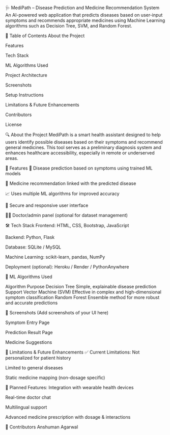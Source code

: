 🩺 MediPath – Disease Prediction and Medicine Recommendation System
An AI-powered web application that predicts diseases based on user-input symptoms and recommends appropriate medicines using Machine Learning algorithms such as Decision Tree, SVM, and Random Forest.

📌 Table of Contents
About the Project

Features

Tech Stack

ML Algorithms Used

Project Architecture

Screenshots

Setup Instructions

Limitations & Future Enhancements

Contributors

License

🔍 About the Project
MediPath is a smart health assistant designed to help users identify possible diseases based on their symptoms and recommend general medicines. This tool serves as a preliminary diagnosis system and enhances healthcare accessibility, especially in remote or underserved areas.

🚀 Features
🔎 Disease prediction based on symptoms using trained ML models

💊 Medicine recommendation linked with the predicted disease

📈 Uses multiple ML algorithms for improved accuracy

🔐 Secure and responsive user interface

👨‍⚕️ Doctor/admin panel (optional for dataset management)

🛠 Tech Stack
Frontend: HTML, CSS, Bootstrap, JavaScript

Backend: Python, Flask

Database: SQLite / MySQL

Machine Learning: scikit-learn, pandas, NumPy

Deployment (optional): Heroku / Render / PythonAnywhere

🤖 ML Algorithms Used

Algorithm	Purpose
Decision Tree	Simple, explainable disease prediction
Support Vector Machine (SVM)	Effective in complex and high-dimensional symptom classification
Random Forest	Ensemble method for more robust and accurate predictions

📸 Screenshots
(Add screenshots of your UI here)

Symptom Entry Page

Prediction Result Page

Medicine Suggestions

🚧 Limitations & Future Enhancements
✅ Current Limitations:
Not personalized for patient history

Limited to general diseases

Static medicine mapping (non-dosage specific)

🔮 Planned Features:
Integration with wearable health devices

Real-time doctor chat

Multilingual support

Advanced medicine prescription with dosage & interactions

👥 Contributors
Anshuman Agarwal

